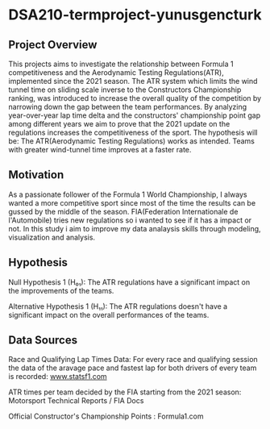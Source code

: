 # DSA210-termproject-yunusgencturk
## Project Overview
This projects aims to investigate the relationship between Formula 1 competitiveness and the Aerodynamic Testing Regulations(ATR), implemented since the 2021 season. The ATR system which limits the wind tunnel time on sliding scale inverse to the Constructors Championship ranking, was introduced to increase the overall quality of the competition by narrowing down the gap between the team performances. By analyzing year-over-year lap time delta and the constructors' championship point gap among different years we aim to prove that the 2021 update on the regulations increases the competitiveness of the sport. The hypothesis will be: The ATR(Aerodynamic Testing Regulations) works as intended. Teams with greater wind-tunnel time improves at a faster rate.
## Motivation
As a passionate follower of the Formula 1 World Championship, I always wanted a more competitive sport since most of the time the results can be gussed by the middle of the season. FIA(Federation Internationale de l'Automobile) tries new regulations so i wanted to see if it has a impact or not. In this study i aim to improve my data analaysis skills through modeling, visualization and analysis.

## Hypothesis
Null Hypothesis 1 (H₀₁): The ATR regulations have a significant impact on the improvements of the teams.

Alternative Hypothesis 1 (H₁₁): The ATR regulations doesn't have a significant impact on the overall performances of the teams.

## Data Sources
Race and Qualifying Lap Times Data: For every race and qualifying session the data of the aravage pace and fastest lap for both drivers of every team is recorded: www.statsf1.com 

ATR times per team decided by the FIA starting from the 2021 season: Motorsport Technical Reports / FIA Docs

Official Constructor's Championship Points : Formula1.com

